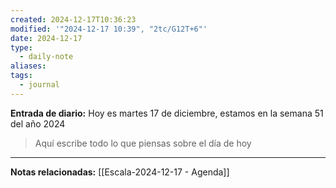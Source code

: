 ```yaml
---
created: 2024-12-17T10:36:23
modified: '"2024-12-17 10:39", "2tc/G12T+6"'
date: 2024-12-17
type:
  - daily-note
aliases: 
tags:
  - journal
---
```

**Entrada de diario:** 
Hoy es martes 17 de diciembre, estamos en la semana 51 del año 2024

> Aquí escribe todo lo que piensas sobre el día de hoy


----
**Notas relacionadas:**
[[Escala-2024-12-17 - Agenda]]


